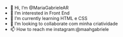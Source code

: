 - 👋 Hi, I’m @MariaGabrieleAR
- 👀 I’m interested in Front End
- 🌱 I’m currently learning  HTML e CSS
- 💞️ I’m looking to collaborate com minha criatividade
- 📫 How to reach me  instagram:@maahgabriele

<!---
MariaGabrieleAR/MariaGabrieleAR is a ✨ special ✨ repository because its `README.md` (this file) appears on your GitHub profile.
You can click the Preview link to take a look at your changes.
--->
